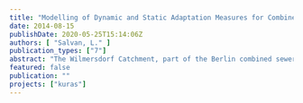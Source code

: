 ```yaml
---
title: "Modelling of Dynamic and Static Adaptation Measures for Combined Sewer System Optimisation: Case-Study of Wilmersdorf Catchment, Berlin"
date: 2014-08-15
publishDate: 2020-05-25T15:14:06Z
authors: [ "Salvan, L." ]
publication_types: ["7"]
abstract: "The Wilmersdorf Catchment, part of the Berlin combined sewer system, faces severe problems regarding combined sewer overflows (CSO) and flooding which might worsen due to climate change and ongoing urbanisation. Rather than investing in costly adaptations, the goal of this study is to improve the utilisation of the existing storage capacity of the network in order to reduce CSO and flooding. The potential for optimisation was investigated by means of performance criteria (CSO volume, overflow peak and duration, flood volume and duration, number of flooded nodes) defined to assess the severity of CSO and flood events. This study takes a double interest in including dynamic and static adaptive measures to examine on one hand the potential improvement of the real-time control (RTC) strategy, and on the other hand the possible adaptation of existing structures in the network. To investigate these measures, a 1D-hydrodynamic model of the sewer network planned for 2020 was provided within the modelling package InfoWorks CS. The indicators were used to characterise the performance of the status-quo network as well as each implemented measure under a range of design storms. Three successful measures – the increase of a throttle pipe diameter and the elevation of two different overflow crests were identified to be effective for CSO reduction. On the other hand, adaptations of the RTC strategy did not lead to an improvement of the CSO aspect. The results of the simulations involving individual measures revealed that an optimisation of the network by making minor adjustments is possible. Indeed, CSO volume is almost halved under a 3-month rainfall after one overflow crest was elevated of 80 cm. Furthermore, a combination of the three best measures could reduce CSO volume by almost 60% for the same rainfall intensity. However, even though no significant worsening of flooding occurs, the main limitation of this type of measures is their inability to cope with flooding issues. Additional research should be conducted to complete the preliminary results that constitute this thesis and to fully determine the potential of the catchment, especially regarding the flooding aspect. In particular, decentralised measures that increase the pervious fraction of the surface could supplement this study."
featured: false
publication: ""
projects: ["kuras"]
---
```


